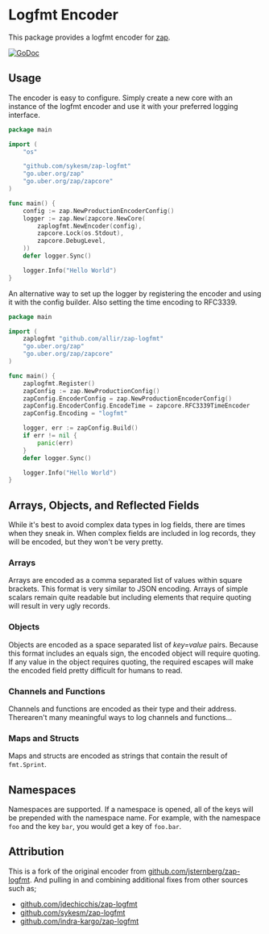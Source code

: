 # Logfmt Encoder

This package provides a logfmt encoder for [zap][zap].

[![GoDoc](https://godoc.org/github.com/sykesm/zap-logfmt?status.svg)](https://godoc.org/github.com/sykesm/zap-logfmt)

## Usage

The encoder is easy to configure. Simply create a new core with an instance of the logfmt encoder and use it with your preferred logging interface.

```go
package main

import (
    "os"

    "github.com/sykesm/zap-logfmt"
    "go.uber.org/zap"
    "go.uber.org/zap/zapcore"
)

func main() {
    config := zap.NewProductionEncoderConfig()
    logger := zap.New(zapcore.NewCore(
        zaplogfmt.NewEncoder(config),
        zapcore.Lock(os.Stdout),
        zapcore.DebugLevel,
    ))
    defer logger.Sync()

    logger.Info("Hello World")
}
```

An alternative way to set up the logger by registering the encoder and using it with the config builder. Also setting the time encoding to RFC3339.

```go
package main

import (
    zaplogfmt "github.com/allir/zap-logfmt"
    "go.uber.org/zap"
    "go.uber.org/zap/zapcore"
)

func main() {
    zaplogfmt.Register()
    zapConfig := zap.NewProductionConfig()
    zapConfig.EncoderConfig = zap.NewProductionEncoderConfig()
    zapConfig.EncoderConfig.EncodeTime = zapcore.RFC3339TimeEncoder
    zapConfig.Encoding = "logfmt"

    logger, err := zapConfig.Build()
    if err != nil {
        panic(err)
    }
    defer logger.Sync()

    logger.Info("Hello World")
}
```

## Arrays, Objects, and Reflected Fields

While it's best to avoid complex data types in log fields, there are times when they sneak in. When complex fields are included in log records, they will be encoded, but they won't be very pretty.

### Arrays

Arrays are encoded as a comma separated list of values within square brackets. This format is very similar to JSON encoding. Arrays of simple scalars remain quite readable but including elements that require quoting will result in very ugly records.

### Objects

Objects are encoded as a space separated list of _key=value_ pairs. Because this format includes an equals sign, the encoded object will require quoting. If any value in the object requires quoting, the required escapes will make the encoded field pretty difficult for humans to read.

### Channels and Functions

Channels and functions are encoded as their type and their address. Therearen't many meaningful ways to log channels and functions...

### Maps and Structs

Maps and structs are encoded as strings that contain the result of `fmt.Sprint`.

## Namespaces

Namespaces are supported. If a namespace is opened, all of the keys will
be prepended with the namespace name. For example, with the namespace
`foo` and the key `bar`, you would get a key of `foo.bar`.

## Attribution

This is a fork of the original encoder from [github.com/jsternberg/zap-logfmt][jsternberg]. And pulling in and combining additional fixes from other sources such as;

* [github.com/jdechicchis/zap-logfmt][jdechicchis]
* [github.com/sykesm/zap-logfmt][sykesm]
* [github.com/indra-kargo/zap-logfmt][indra-kargo]

[zap]: https://github.com/uber-go/zap
[jsternberg]: https://github.com/jsternberg/zap-logfmt
[jdechicchis]: https://github.com/jdechicchis/zap-logfmt
[sykesm]: https://github.com/sykesm/zap-logfmt
[indra-kargo]: https://github.com/indra-kargo/zap-logfmt
